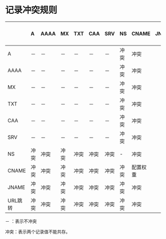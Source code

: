 # 记录冲突规则

   　| A    | AAAA | MX | TXT  | CAA  | SRV  | NS   | CNAME  |  JNAME  | URL跳转  
   :------- | :-------- | :-------- | :-------- | :-------- | :-------- | :-------- | :-------- | :-------- | --------: |--------: 
   A       | －    | －   | －    | －    | －    | －    | 冲突    | 冲突    | 冲突  | 冲突 
   AAAA    | －    | －   | －    | －    | －    | －    | 冲突    | 冲突    | 冲突  | 冲突  
   MX      | －    | －   | －    | －    | －    | －    | 冲突    | 冲突    |  －   | 冲突   
   TXT     | －    | －   | －    | －    | －    | －    | 冲突    | 冲突    |  －   | 冲突 
   CAA     | －    | －   | －    | －    | －    | －    | 冲突    | 冲突    |  －   | 冲突
   SRV     | －    | －   | －    | －    | －    | －    | 冲突    | 冲突    |  －   | 冲突  
   NS      |冲突   | 冲突 | 冲突  | 冲突  | 冲突  | 冲突  | -       | 冲突    |  冲突 | 冲突
   CNAME   |冲突   | 冲突 | 冲突  | 冲突  | 冲突  | 冲突  | 冲突    | 配置权重|  冲突 | 冲突  
   JNAME   |冲突   | 冲突 | 冲突  | 冲突  | 冲突  | 冲突  | 冲突    | 冲突    |  冲突 | 冲突   
   URL跳转 |冲突   | 冲突 | 冲突  | 冲突  | 冲突  | 冲突  | 冲突    | 冲突    |  冲突 | 冲突
   
   － ：表示不冲突
 
  冲突：表示两个记录值不能共存。
